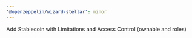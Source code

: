 ```yaml
---
'@openzeppelin/wizard-stellar': minor
---
```


Add Stablecoin with Limitations and Access Control (ownable and roles)
